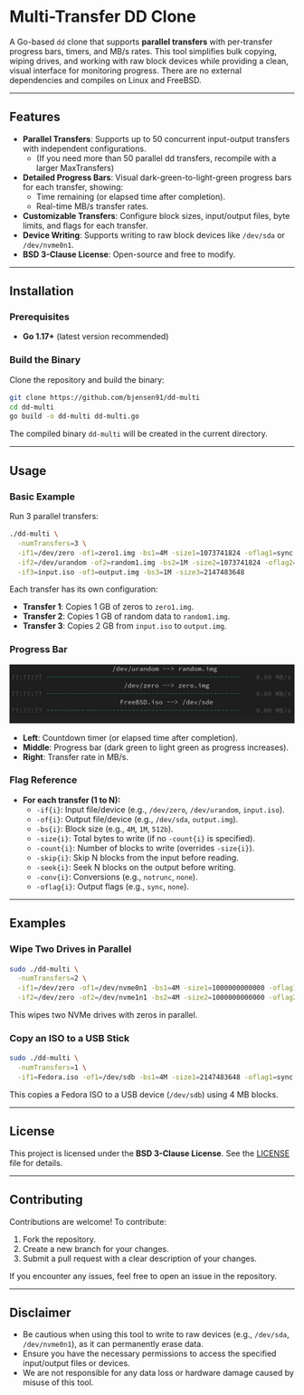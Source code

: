 # Multi-Transfer DD Clone

&#x20;

A Go-based `dd` clone that supports **parallel transfers** with per-transfer progress bars, timers, and MB/s rates. This tool simplifies bulk copying, wiping drives, and working with raw block devices while providing a clean, visual interface for monitoring progress. There are no external dependencies and compiles on Linux and FreeBSD.

---

## Features

- **Parallel Transfers**: Supports up to 50 concurrent input-output transfers with independent configurations.
  - (If you need more than 50 parallel dd transfers, recompile with a larger MaxTransfers)
- **Detailed Progress Bars**: Visual dark-green-to-light-green progress bars for each transfer, showing:
  - Time remaining (or elapsed time after completion).
  - Real-time MB/s transfer rates.
- **Customizable Transfers**: Configure block sizes, input/output files, byte limits, and flags for each transfer.
- **Device Writing**: Supports writing to raw block devices like `/dev/sda` or `/dev/nvme0n1`.
- **BSD 3-Clause License**: Open-source and free to modify.

---

## Installation

### Prerequisites

- **Go 1.17+** (latest version recommended)

### Build the Binary

Clone the repository and build the binary:

```bash
git clone https://github.com/bjensen91/dd-multi
cd dd-multi
go build -o dd-multi dd-multi.go
```

The compiled binary `dd-multi` will be created in the current directory.

---

## Usage

### Basic Example

Run 3 parallel transfers:

```bash
./dd-multi \
  -numTransfers=3 \
  -if1=/dev/zero -of1=zero1.img -bs1=4M -size1=1073741824 -oflag1=sync \
  -if2=/dev/urandom -of2=random1.img -bs2=1M -size2=1073741824 -oflag2=sync \
  -if3=input.iso -of3=output.img -bs3=1M -size3=2147483648
```

Each transfer has its own configuration:

- **Transfer 1**: Copies 1 GB of zeros to `zero1.img`.
- **Transfer 2**: Copies 1 GB of random data to `random1.img`.
- **Transfer 3**: Copies 2 GB from `input.iso` to `output.img`.

### Progress Bar

![Progress Bar Demo](demo.gif)

   - **Left**: Countdown timer (or elapsed time after completion).
   - **Middle**: Progress bar (dark green to light green as progress increases).
   - **Right**: Transfer rate in MB/s.

### Flag Reference

- **For each transfer (1 to N):**
  - `-if{i}`: Input file/device (e.g., `/dev/zero`, `/dev/urandom`, `input.iso`).
  - `-of{i}`: Output file/device (e.g., `/dev/sda`, `output.img`).
  - `-bs{i}`: Block size (e.g., `4M`, `1M`, `512b`).
  - `-size{i}`: Total bytes to write (if no `-count{i}` is specified).
  - `-count{i}`: Number of blocks to write (overrides `-size{i}`).
  - `-skip{i}`: Skip N blocks from the input before reading.
  - `-seek{i}`: Seek N blocks on the output before writing.
  - `-conv{i}`: Conversions (e.g., `notrunc`, `none`).
  - `-oflag{i}`: Output flags (e.g., `sync`, `none`).

---

## Examples

### Wipe Two Drives in Parallel

```bash
sudo ./dd-multi \
  -numTransfers=2 \
  -if1=/dev/zero -of1=/dev/nvme0n1 -bs1=4M -size1=1000000000000 -oflag1=sync \
  -if2=/dev/zero -of2=/dev/nvme1n1 -bs2=4M -size2=1000000000000 -oflag2=sync
```

This wipes two NVMe drives with zeros in parallel.

### Copy an ISO to a USB Stick

```bash
sudo ./dd-multi \
  -numTransfers=1 \
  -if1=Fedora.iso -of1=/dev/sdb -bs1=4M -size1=2147483648 -oflag1=sync
```

This copies a Fedora ISO to a USB device (`/dev/sdb`) using 4 MB blocks.

---

## License

This project is licensed under the **BSD 3-Clause License**. See the [LICENSE](LICENSE) file for details.

---

## Contributing

Contributions are welcome! To contribute:

1. Fork the repository.
2. Create a new branch for your changes.
3. Submit a pull request with a clear description of your changes.

If you encounter any issues, feel free to open an issue in the repository.

---

## Disclaimer

- Be cautious when using this tool to write to raw devices (e.g., `/dev/sda`, `/dev/nvme0n1`), as it can permanently erase data.
- Ensure you have the necessary permissions to access the specified input/output files or devices.
- We are not responsible for any data loss or hardware damage caused by misuse of this tool.

